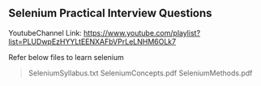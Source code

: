 Selenium Practical Interview Questions
--------------------------------------
YoutubeChannel Link: https://www.youtube.com/playlist?list=PLUDwpEzHYYLtEENXAFbVPrLeLNHM6OLk7

Refer below files to learn selenium
> SeleniumSyllabus.txt
> SeleniumConcepts.pdf
> SeleniumMethods.pdf
